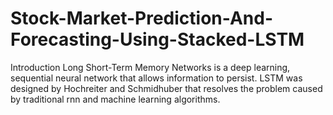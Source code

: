 # Stock-Market-Prediction-And-Forecasting-Using-Stacked-LSTM
 Introduction Long Short-Term Memory Networks is a deep learning, sequential neural network that allows information to persist. LSTM was designed by Hochreiter and Schmidhuber that resolves the problem caused by traditional rnn and machine learning algorithms. 
